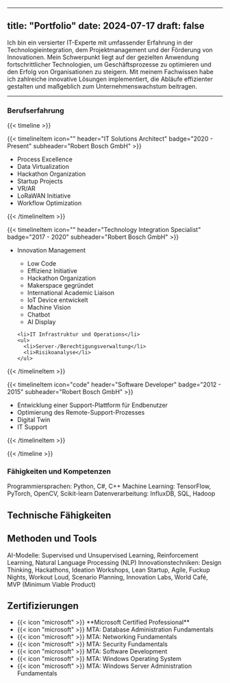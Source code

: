 
---
title: "Portfolio"
date: 2024-07-17
draft: false
---

Ich bin ein versierter IT-Experte mit umfassender Erfahrung in der Technologieintegration, dem Projektmanagement und der Förderung von Innovationen. Mein Schwerpunkt liegt auf der gezielten Anwendung fortschrittlicher Technologien, um Geschäftsprozesse zu optimieren und den Erfolg von Organisationen zu steigern. Mit meinem Fachwissen habe ich zahlreiche innovative Lösungen implementiert, die Abläufe effizienter gestalten und maßgeblich zum Unternehmenswachstum beitragen.

---

### Berufserfahrung
{{< timeline >}}

{{< timelineItem icon="" header="IT Solutions Architect" badge="2020 - Present" subheader="Robert Bosch GmbH" >}}
<ul>
    <li>Process Excellence</li>
    <li>Data Virtualization</li>
    <li>Hackathon Organization</li>
    <li>Startup Projects</li>
    <li>VR/AR</li>
    <li>LoRaWAN Initiative</li>
    <li>Workflow Optimization</li>
</ul>
{{< /timelineItem >}}

{{< timelineItem icon="" header="Technology Integration Specialist" badge="2017 - 2020" subheader="Robert Bosch GmbH" >}}
<ul>
    <li>Innovation Management</li>
    <ul>
      <li>Low Code</li>
      <li>Effizienz Initiative</li>
      <li>Hackathon Organization</li>
      <li>Makerspace gegründet</li>
      <li>International Academic Liaison</li>
      <li>IoT Device entwickelt</li>
      <li>Machine Vision</li>
      <li>Chatbot</li>
      <li>AI Display</li>
    </ul>

    <li>IT Infrastruktur und Operations</li>
    <ul>
      <li>Server-/Berechtigungsverwaltung</li>
      <li>Risikoanalyse</li>
    </ul>
</ul>
{{< /timelineItem >}}

{{< timelineItem icon="code" header="Software Developer" badge="2012 - 2015" subheader="Robert Bosch GmbH" >}}
<ul>
    <li>Entwicklung einer Support-Plattform für Endbenutzer</li>
    <li>Optimierung des Remote-Support-Prozesses</li>
    <li>Digital Twin</li>
    <li>IT Support</li>
</ul>
{{< /timelineItem >}}

{{< /timeline >}}


### Fähigkeiten und Kompetenzen
Programmiersprachen: Python, C#, C++
Machine Learning: TensorFlow, PyTorch, OpenCV, Scikit-learn
Datenverarbeitung: InfluxDB, SQL, Hadoop

## Technische Fähigkeiten

## Methoden und Tools
AI-Modelle: Supervised und Unsupervised Learning, Reinforcement Learning, Natural Language Processing (NLP)
Innovationstechniken: Design Thinking, Hackathons, Ideation Workshops, Lean Startup, Agile, Fuckup Nights, Workout Loud, Scenario Planning, Innovation Labs, World Café, MVP (Minimum Viable Product)

## Zertifizierungen
<ul>
<li>{{< icon "microsoft" >}}  **Microsoft Certified Professional**</icon></li>
<li>{{< icon "microsoft" >}}  MTA: Database Administration Fundamentals</icon></li>
<li>{{< icon "microsoft" >}}  MTA: Networking Fundamentals</icon></li>
<li>{{< icon "microsoft" >}}  MTA: Security Fundamentals</icon></li>
<li>{{< icon "microsoft" >}}  MTA: Software Development</icon></li>
<li>{{< icon "microsoft" >}}  MTA: Windows Operating System</icon></li>
<li>{{< icon "microsoft" >}}  MTA: Windows Server Administration Fundamentals</icon></li>
</ul>

